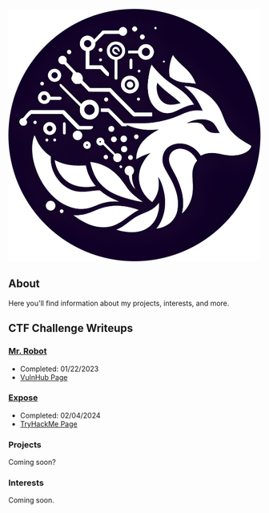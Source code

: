 ![Profile Picture](assets/pfp.png)
## About

Here you'll find information about my projects, interests, and more.

## CTF Challenge Writeups

### [**Mr. Robot**](writeups/mr-robot.md)
- Completed: 01/22/2023
- [VulnHub Page](https://www.vulnhub.com/entry/mr-robot-1,151/)

### [Expose](writeups/expose.md)
- Completed: 02/04/2024
- [TryHackMe Page](https://tryhackme.com/room/expose)

### Projects

Coming soon?

### Interests

Coming soon.
